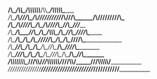 __/\\\___________________/\\\\\__________/\\\\\\\\\\\\_______/\\\\\__________/\\\\\\\\\\\_____________         
 _\/\\\_________________/\\\///\\\______/\\\//////////______/\\\///\\\______/\\\/////////\\\___________        
  _\/\\\_______________/\\\/__\///\\\___/\\\_______________/\\\/__\///\\\___\//\\\______\///____________       
   _\/\\\______________/\\\______\//\\\_\/\\\____/\\\\\\\__/\\\______\//\\\___\////\\\___________________      
    _\/\\\_____________\/\\\_______\/\\\_\/\\\___\/////\\\_\/\\\_______\/\\\______\////\\\________________     
     _\/\\\_____________\//\\\______/\\\__\/\\\_______\/\\\_\//\\\______/\\\__________\////\\\_____________    
      _\/\\\______________\///\\\__/\\\____\/\\\_______\/\\\__\///\\\__/\\\_____/\\\______\//\\\____________   
       _\/\\\\\\\\\\\\\\\____\///\\\\\/_____\//\\\\\\\\\\\\/_____\///\\\\\/_____\///\\\\\\\\\\\/_____________  
        _\///////////////_______\/////________\////////////_________\/////_________\///////////_______________ 

